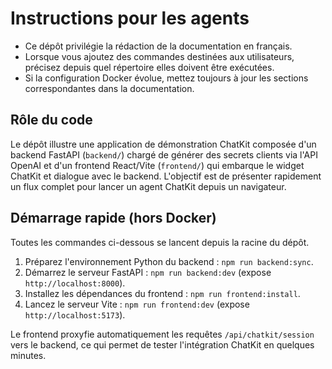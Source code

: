 # Instructions pour les agents

- Ce dépôt privilégie la rédaction de la documentation en français.
- Lorsque vous ajoutez des commandes destinées aux utilisateurs, précisez depuis quel répertoire elles doivent être exécutées.
- Si la configuration Docker évolue, mettez toujours à jour les sections correspondantes dans la documentation.

## Rôle du code

Le dépôt illustre une application de démonstration ChatKit composée d'un backend FastAPI (`backend/`) chargé de générer des secrets
clients via l'API OpenAI et d'un frontend React/Vite (`frontend/`) qui embarque le widget ChatKit et dialogue avec le backend.
L'objectif est de présenter rapidement un flux complet pour lancer un agent ChatKit depuis un navigateur.

## Démarrage rapide (hors Docker)

Toutes les commandes ci-dessous se lancent depuis la racine du dépôt.

1. Préparez l'environnement Python du backend : `npm run backend:sync`.
2. Démarrez le serveur FastAPI : `npm run backend:dev` (expose `http://localhost:8000`).
3. Installez les dépendances du frontend : `npm run frontend:install`.
4. Lancez le serveur Vite : `npm run frontend:dev` (expose `http://localhost:5173`).

Le frontend proxyfie automatiquement les requêtes `/api/chatkit/session` vers le backend, ce qui permet de tester l'intégration
ChatKit en quelques minutes.
